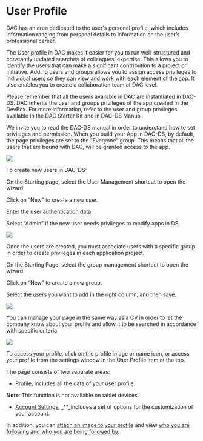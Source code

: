 # User Profile

DAC has an area dedicated to the user's personal profile, which includes information ranging from personal details to information on the user’s professional career.

The User profile in DAC makes it easier for you to run well-structured and constantly updated searches of colleagues’ expertise. This allows you to identify the users that can make a significant contribution to a project or initiative. Adding users and groups allows you to assign access privileges to individual users so they can view and work with each element of the app. It also enables you to create a collaboration team at DAC level.

Please remember that all the users available in DAC are instantiated in DAC-DS. DAC inherits the user and groups privileges of the app created in the DevBox. For more information, refer to the user and group privileges available in the DAC Starter Kit and in DAC-DS Manual.

We invite you to read the DAC-DS manual in order to understand how to set privileges and permission. When you build your App in DAC-DS, by default, the page privileges are set to the “Everyone” group. This means that all the users that are bound with DAC, will be granted access to the app.

![](http://documents.decisyon.com/tomcat/manuals/user/ge/en/web/images/img28.jpg)

To create new users in DAC-DS:

On the Starting page, select the User Management shortcut to open the wizard.

Click on “New” to create a new user.

Enter the user authentication data.

Select “Admin” if the new user needs privileges to modify apps in DS.

![](http://documents.decisyon.com/tomcat/manuals/user/ge/en/web/images/img29.png)

Once the users are created, you must associate users with a specific group in order to create privileges in each application project.

On the Starting Page, select the group management shortcut to open the wizard.

Click on “New” to create a new group.

Select the users you want to add in the right column, and then save.

![](http://documents.decisyon.com/tomcat/manuals/user/ge/en/web/images/img30.jpg)

You can manage your page in the same way as a CV in order to let the company know about your profile and allow it to be searched in accordance with specific criteria.

![](http://documents.decisyon.com/tomcat/manuals/user/ge/en/web/images/img31.png)

To access your profile, click on the profile image or name icon, or access your profile from the settings window in the User Profile item at the top.

The page consists of two separate areas:

* [Profile](http://documents.decisyon.com/tomcat/manuals/user/ge/en/web/profileInformation.htm#_Informazioni_del_Profilo), includes all the data of your user profile.

**Note**: This function is not available on tablet devices.

* [Account Settings](http://documents.decisyon.com/tomcat/manuals/user/ge/en/web/accountSettings.htm#_Account_Options), _\*\*_includes a set of options for the customization of your account.

In addition, you can [attach an image to your profile](http://documents.decisyon.com/tomcat/manuals/user/ge/en/web/profileImage.htm#_Immagine_del_Profilo_2) and view [who you are following and who you are being followed by](http://documents.decisyon.com/tomcat/manuals/user/ge/en/web/userFollAndFollOfTheUser.htm#_Users_Following_and).

